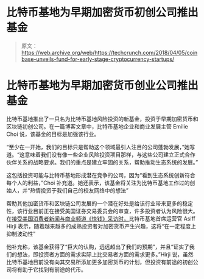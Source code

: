 # 比特币基地为早期加密货币初创公司推出基金

> 原文：<https://web.archive.org/web/https://techcrunch.com/2018/04/05/coinbase-unveils-fund-for-early-stage-cryptocurrency-startups/>

# 比特币基地为早期加密货币创业公司推出基金

比特币基地推出了一只名为比特币基地风险投资的新基金，投资于早期加密货币和区块链初创公司。在一篇博客文章中，比特币基地企业和商业发展主管 Emilie Choi 说，该基金的目标是加强该行业。

“至少在一开始，我们的目标只是帮助这个领域最引人注目的公司蓬勃发展，”她写道。“这意味着我们没有像一些企业风险投资项目那样，与这些公司建立正式合作伙伴关系的战略要求。我们的重点是建立牢固的关系，帮助推动生态系统的发展。”

这包括投资可能与比特币基地形成潜在竞争的公司，因为“看到生态系统创新符合每个人的利益，”Choi 补充道。她还表示，该基金将关注为比特币基地工作过的创始人，并“热情投资于我们自己的校友网络中的想法”

帮助其他加密货币和区块链公司发展的一个潜在好处是给该行业带来更多的稳定性，该行业目前正在接受美国证券交易委员会的审查，许多投资者认为风险很大。在[接受美国消费者新闻与商业频道《快钱》采访时，](https://web.archive.org/web/20230405134838/https://www.cnbc.com/2018/04/05/bitcoin-exchange-coinbase-launches-early-stage-investment-venture.html)比特币基地首席运营官 Asiff Hirji 表示，随着越来越多的成熟投资者对加密货币产生兴趣，这将“在一定程度上抑制波动性”

他补充称，该基金获得了“巨大的认购，远远超出了我们的预期”，并且“证实了我们的想法，即投资者方面的需求实际上比交易者方面的需求更多。”Hirji 说，虽然比特币基地目前没有向其交易所添加更多加密货币的计划，但投资有前途的初创公司将有助于它找到有前途的代币。